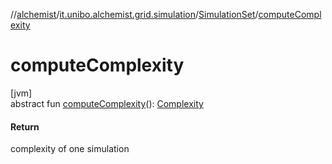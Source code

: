 //[alchemist](../../../index.md)/[it.unibo.alchemist.grid.simulation](../index.md)/[SimulationSet](index.md)/[computeComplexity](compute-complexity.md)

# computeComplexity

[jvm]\
abstract fun [computeComplexity](compute-complexity.md)(): [Complexity](../-complexity/index.md)

#### Return

complexity of one simulation
